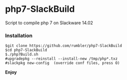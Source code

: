# php7-SlackBuild
Script to compile php 7 on Slackware 14.02

### Installation

```
$git clone https://github.com/rumbler/php7-SlackBuild
$cd php7-SlackBuild
$./php7Build.sh
#upgradepkg --reinstall --install-new /tmp/php*.txz
#slackpkg new-config  (override conf files, press O)
```

**Enjoy**

